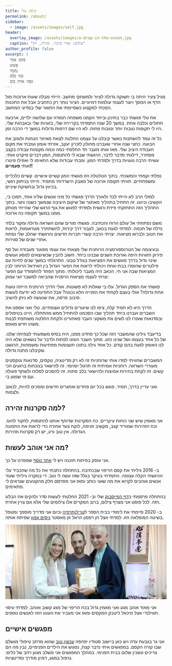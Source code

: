 ```yaml
---
title: טיפה עלי
permalink: /about/
sidebar:
  - image: /assets/images/self.jpg
header:
  overlay_image: /assets/images/a-drop-in-the-ocean.jpg
  caption: "צילום: אורי ברכר. זגוריה, יוון"
author_profile: false
excerpt: |
  סְתָם אֶחָד  
  פָּשׁוּט  
  נֶחְמָד  
  כְּמוֹ כֻּלָּם  
  טִפָּה אַחַת בַּיָּם
---
```


מגיל צעיר היתה בי תשוקה גדולה לציור ולמשחקי מחשב.
הייתי מבלה שעות ארוכות מול הדף או המסך ויוצר לעצמי
עולמות דמיוניים. הציור נותר רק כתחביב אבל
את התכנות הפכתי למקצוע כשסיימתי את התואר שלי במדעי המחשב.

את טלי פגשתי כבר בתיכון וביחד הקמנו משפחה חמודה עם
שלושה ילדים, ארבעה חתולים וכלבה אחת.
במשך 20 שנה התמדתי בקריירה שלי, בזוגיות שלי ובאבהות שלי.
היו לי תקופות טובות יותר וטובות פחות. לא היו שם דרמות גדולות
במשך די הרבה זמן.

כל זה עמד להשתנות כאשר קיבלנו על עצמנו החלטה לצאת מאיזור הנוחות ולעזוב את הבועה.
כחצי שנה אחרי שעברנו מחולון לזכרון יעקב, אזרתי אומץ ועזבתי את מקום העבודה
היציב שלי. מאז אותו מעבר חד החלפתי כמה וכמה מקומות עבודה בקצב מסחרר,
דילגתי מדבר לדבר, הרגשתי שבא לי להתנסות, המון דברים סיקרנו אותי.
עשיתי הרבה טעויות בדרך ולמדתי המון. עזבתי עבודות שלא התאימו לי
ואפילו פיטרו אותי **פעמיים!!**

נפלתי וקמתי והמשכתי. בתוך הטלטלה הזו פגשתי המון קשיים אישיים.
קשיים כלכליים ומשפחתיים. חוויתי תקופה ארוכה של מאבק הישרדותי מתמיד.
הייתי בניתוק רגשי, בכיווץ גדול ובחשיקת שיניים.

למזלי הרב לא הייתי לבד ולאורך הדרך פגשתי כל מיני אנשים שליוו אותי,
תמכו בי, הקשיבו וכיוונו. זה התחיל בתהליך מאתגר של שיקום היציבה שנמשך כשנה וחצי.
בתוך התהליך הזה התחזקתי פיזית ורגשית ולמדתי לפגוש את גוף הרגש שלי
שהייתי מנותק ממנו במשך תקופה כה ארוכה.

משם נפתחתי אל עולם הרוח והכתיבה. פגשתי מורים שהם השראה גדולה
ומקור בלתי נדלה של חכמה. למדתי לגעת בכאב, לעבור דרך קירות,
להשתחרר מטראומות, לראות את הטוב ולברוא מציאות. יצרתי הרבה קשרי חברות חדשים
והרגשתי שהלב שלי נפתח אחרי שנים של סגירות.

ובעיצומה של הטרנספורמציה הרוחנית שלי מצאתי את עצמי מפוטר מעבודה ועל סף פירוק
הזוגיות היפה וארוכת השנים שבנינו ביחד. חשוב להבין שכשיוצאים למסע
ועושים שינוי גדול בדרך פוגשים את המציאות בגודל טבעי.
התרגלתי במשך שנים לחיות עם פילטרים שהוסרו בבת-אחת ויכולתי לראות את הפער הגדול
בין האידאל הרוחני לבין המציאות שבה אני חי. הכאב היה מעבר ליכולותי.
מתוך הפחד להתמודד עם הפער יצרתי לעצמי מציאות הרסנית שהביאה למשבר זוגי עמוק.
 
פגשתי את הספק הגדול. עלו בי שאלות לא פשוטות.
אולי הדרך הרוחנית הייתה טעות אחת גדולה? אולי בעצם לקחתי את הפנייה הלא נכונה?
אבל התודעה לא יודעת לעשות סיבוב פרסה, את שנעשה לא ניתן להשיב.

הדרך היא לא תמיד קלה, ציפו לנו שיעורים גדולים ועצמתיים. טלי ואני אספנו את השברים
ועברנו ביחד תהליך שבו הסכמנו להתחיל ממש מהתחלה. היינו בטיפולים ובסדנאות שעזרו לנו
לשים את משקעי העבר מאחורינו ולקחת החלטה משותפת לבנות משהו חדש מאפס.

בדיעבד גילינו שהמשבר הזה שכל כך פחדנו ממנו, היה בסיס משמעותי לצמיחה שלנו.
של כל אחד בעצמו ושל שנינו כזוג. מתוך השבר העזנו לפתוח ולדבר על נושאים
שלא היה לנו האומץ לגעת בהם קודם. כל אחד גילה בתוכו תעצומות מפתיעות ומשמחות,
הרגשנו שקיבלנו מתנה גדולה.

המשברים שחוויתי למדו אותי שרוחניות זה לא רק מדיטציה, טקסים, סדנאות וטקסטים מעוררי השראה.
רוחניות אמיתית זה תרגול יומיומי. זה להישאר בנוכחות ברגעים הכי קשים.
זה לקחת בחירות אמיצות ולהישאר בלב פתוח. זה להסכים לסלוח ולשתף פעולה עם
מי שפגע בי.

ואני עדיין בדרך, תמיד. פוגש בכל יום פחדים ואתגרים חדשים
ומסכים להיות, לכאוב ולצמוח.

למה סקרנות זהירה?
----
אני מאמין שיש שני כוחות עיקריים. כח הסקרנות שדוחף אותנו להתנסות, לחקור להעז. וכח הזהירות
שמוריד קצב, מקשיב פנימה, לוקח צעד אחורה כדי לראות את התמונה הגדולה.
אין טוב ורע, יש רק סקרנות וזהירות.

מה אני אוהב לעשות?
----
אני עוסק בפיתוח תוכנה ויש לי [אתר נוסף][freewill] שמפרט על כך.

ב- 2016 גיליתי את קסם הריפוי שבכתיבה.
בהתחלה כתבתי את כל מה שהכביד עלי והרגשתי הקלה עצומה.
התמדתי בעיקר בגלל שזה עשה לי טוב. די במקרה גיליתי שעוד אנשים אוהבים
לקרוא את מה שאני כותב ומאז אני מפרסם חלק מהקטעים שנראים לי מתאימים.

בהתחלה פרסמתי ב[דף הפייסבוק][fb-page] שלי וב- 2021 החלטתי לעשות
סדר ולהקים את הבלוג הזה.
לכל פוסט אני מצרף צילום, ברוב המקרים אלו צילומים שלי אלא אם צויין אחרת.

ב- 2020 סיימתי את לימודי בבית הספר ל[טרילותרפיה][trilo] וכיום אני מדריך מוסמך ומטפל בשיטה
המופלאה הזו. למדתי אצל חן רפסון הראל וזן מאסטר [ניסים אמון][nissim] שפיתח אותה.

![Me with Missim and Chen](/assets/images/trilo.jpg)

אני מאוד אוהב מגע ואני מאמין גדול בכח הריפוי של מגע קשוב ואוהב.
למדתי עיסוי תאילנדי אצל מיכאל ליטבק המקסים ומאז אני מעביר את העונג הזה לאנשים נוספים.

מפגשים אישיים
----
אני גר בגבעת עדה ויש כאן ביישוב סטודיו יפהפה [עכשיו טוב][nowgood] שהוא מרחב טיפולי מושלם שבו קורה הקסם.
במפגשים איתי נדבר קצת, נפגוש את הילדים הפנימיים, נבין מה הם צריכים ונשכין שלום בבית הפנימי.
במהלך המפגשים אני משלב מגוון רחב של כלים: טיפול במגע, דמיון מודרך ומדיטציות.


[nissim]: https://nissimamon.com
[fb-page]: https://www.facebook.com/profile.php?id=100007440136290
[freewill]: https://freewill-software.com
[trilo]: https://trilotherapy.com/
[nowgood]: http://nowisgood.co.il/
